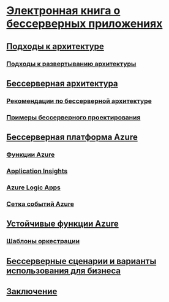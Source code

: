 # [Электронная книга о бессерверных приложениях](index.md)
## [Подходы к архитектуре](architecture-approaches.md)
### [Подходы к развертыванию архитектуры](architecture-deployment-approaches.md)
## [Бессерверная архитектура](serverless-architecture.md)
### [Рекомендации по бессерверной архитектуре](serverless-architecture-considerations.md)
### [Примеры бессерверного проектирования](serverless-design-examples.md)
## [Бессерверная платформа Azure](azure-serverless-platform.md)
### [Функции Azure](azure-functions.md)
### [Application Insights](application-insights.md)
### [Azure Logic Apps](logic-apps.md)
### [Сетка событий Azure](event-grid.md)
## [Устойчивые функции Azure](durable-azure-functions.md)
### [Шаблоны оркестрации](orchestration-patterns.md)
## [Бессерверные сценарии и варианты использования для бизнеса](serverless-business-scenarios.md)
## [Заключение](serverless-conclusion.md)